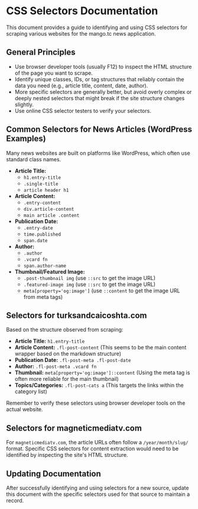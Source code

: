 # CSS Selectors Documentation

This document provides a guide to identifying and using CSS selectors for scraping various websites for the mango.tc news application.

## General Principles

-   Use browser developer tools (usually F12) to inspect the HTML structure of the page you want to scrape.
-   Identify unique classes, IDs, or tag structures that reliably contain the data you need (e.g., article title, content, date, author).
-   More specific selectors are generally better, but avoid overly complex or deeply nested selectors that might break if the site structure changes slightly.
-   Use online CSS selector testers to verify your selectors.

## Common Selectors for News Articles (WordPress Examples)

Many news websites are built on platforms like WordPress, which often use standard class names.

-   **Article Title:**
    -   `h1.entry-title`
    -   `.single-title`
    -   `article header h1`
-   **Article Content:**
    -   `.entry-content`
    -   `div.article-content`
    -   `main article .content`
-   **Publication Date:**
    -   `.entry-date`
    -   `time.published`
    -   `span.date`
-   **Author:**
    -   `.author`
    -   `.vcard fn`
    -   `span.author-name`
-   **Thumbnail/Featured Image:**
    -   `.post-thumbnail img` (use `::src` to get the image URL)
    -   `.featured-image img` (use `::src` to get the image URL)
    -   `meta[property='og:image']` (use `::content` to get the image URL from meta tags)

## Selectors for turksandcaicoshta.com

Based on the structure observed from scraping:

-   **Article Title:** `h1.entry-title`
-   **Article Content:** `.fl-post-content` (This seems to be the main content wrapper based on the markdown structure)
-   **Publication Date:** `.fl-post-meta .fl-post-date`
-   **Author:** `.fl-post-meta .vcard fn`
-   **Thumbnail:** `meta[property='og:image']::content` (Using the meta tag is often more reliable for the main thumbnail)
-   **Topics/Categories:** `.fl-post-cats a` (This targets the links within the category list)

Remember to verify these selectors using browser developer tools on the actual website.

## Selectors for magneticmediatv.com

For `magneticmediatv.com`, the article URLs often follow a `/year/month/slug/` format. Specific CSS selectors for content extraction would need to be identified by inspecting the site's HTML structure.

## Updating Documentation

After successfully identifying and using selectors for a new source, update this document with the specific selectors used for that source to maintain a record.
